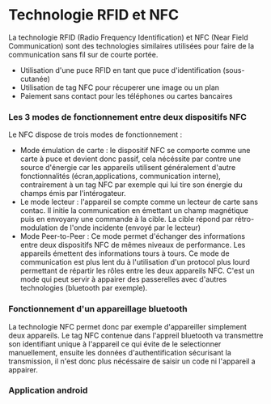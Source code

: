 # Technologie RFID et NFC

La technologie RFID (Radio Frequency Identification) et NFC (Near Field Communication) sont des technologies similaires utilisées pour faire de la communication sans fil sur de courte portée.

  - Utilisation d'une puce RFID en tant que puce d'identification (sous-cutanée)
  - Utilisation de tag NFC pour récuperer une image ou un plan
  - Paiement sans contact pour les téléphones ou cartes bancaires

### Les 3 modes de fonctionnement entre deux dispositifs NFC

Le NFC dispose de trois modes de fonctionnement :

* Mode émulation de carte : le dispositif NFC se comporte comme une carte à puce et devient donc passif, cela nécéssite par contre une source d'énergie car les appareils utilisent généralement d'autre fonctionnalités (écran,applications, communication interne), contrairement à un tag NFC par exemple qui lui tire son énergie du champs émis par l'intérogateur.
* Le mode lecteur : l'appareil se compte comme un lecteur de carte sans contac. Il initie la communication en émettant un champ magnétique puis en envoyany une commande à la cible. La cible répond par rétro-modulation de l'onde incidente (envoyé par le lecteur)
* Mode Peer-to-Peer : Ce mode permet d'échanger des informations entre deux dispositifs NFC de mêmes niveaux de performance. Les appareils émettent des informations tours à tours. Ce mode de communication est plus lent du à l'utilisation d'un protocol plus lourd permettant de répartir les rôles entre les deux appareils NFC. C'est un mode qui peut servir à appairer des passerelles avec d'autres technologies (bluetooth par exemple).

### Fonctionnement d'un appareillage bluetooth

La technologie NFC permet donc par exemple d'appareiller simplement deux appareils. Le tag NFC contenue dans l'appreil bluetooth va transmettre son identifiant unique à l'appareil ce qui évite de le selectionner manuellement, ensuite les données d'authentification sécurisant la transmission, il n'est donc plus nécéssaire de saisir un code ni l'appareil a appairer.



### Application android